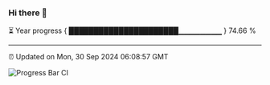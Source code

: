 ### Hi there 👋

⏳ Year progress { ██████████████████████▁▁▁▁▁▁▁▁ } 74.66 %

---

⏰ Updated on Mon, 30 Sep 2024 06:08:57 GMT

![Progress Bar CI](https://github.com/EinsPommes/EinsPommes/blob/main/.github/workflows/main.yml)
